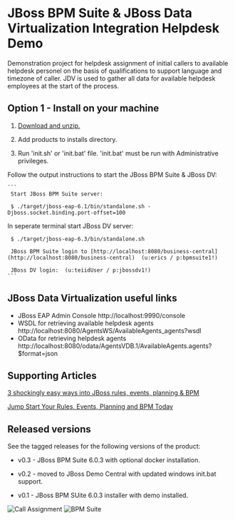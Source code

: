 JBoss BPM Suite & JBoss Data Virtualization Integration Helpdesk Demo 
=====================================================================
Demonstration project for helpdesk assignment of initial callers to available helpdesk personel on the basis of qualifications to
support language and timezone of caller. JDV is used to gather all data for available helpdesk employees at the start of the 
process.


Option 1 - Install on your machine
----------------------------------
1. [Download and unzip.](https://github.com/jbossdemocentral/bpms-helpdesk-demo/archive/master.zip)

2. Add products to installs directory.

3. Run 'init.sh' or 'init.bat' file. 'init.bat' must be run with Administrative privileges.

Follow the output instructions to start the JBoss BPM Suite & JBoss DV:

    ```
     Start JBoss BPM Suite server:                                                       
                                                                                       
     $ ./target/jboss-eap-6.1/bin/standalone.sh -Djboss.socket.binding.port-offset=100 
                                                                                       
   In seperate terminal start JBoss DV server:                                         
                                                                                       
     $ ./target/jboss-eap-6.3/bin/standalone.sh  

     JBoss BPM Suite login to [http://localhost:8080/business-central](http://localhost:8080/business-central)  (u:erics / p:bpmsuite1!)

     JBoss DV login:  (u:teiidUser / p:jbossdv1!)
    ```

JBoss Data Virtualization useful links
--------------------------------------
* JBoss EAP Admin Console
  http://localhost:9990/console
* WSDL for retrieving available helpdesk agents 
  http://localhost:8080/AgentsWS/AvailableAgents_agents?wsdl
* OData for retrieving helpdesk agents
  http://localhost:8080/odata/AgentsVDB.1/AvailableAgents.agents?$format=json



Supporting Articles
-------------------
[3 shockingly easy ways into JBoss rules, events, planning & BPM](http://www.schabell.org/2015/01/3-shockingly-easy-ways-into-jboss-brms-bpmsuite.html)

[Jump Start Your Rules, Events, Planning and BPM Today](http://www.schabell.org/2014/12/jump-start-rules-events-planning-bpm-today.html)


Released versions
-----------------

See the tagged releases for the following versions of the product:

- v0.3 - JBoss BPM Suite 6.0.3 with optional docker installation.

- v0.2 - moved to JBoss Demo Central with updated windows init.bat support.

- v0.1 - JBoss BPM SUite 6.0.3 installer with demo installed.


![Call Assignment](https://github.com/jbossdemocentral/bpms-helpdesk-demo/blob/master/docs/demo-images/call-assignment.png?raw=true)
![BPM Suite](https://github.com/jbossdemocentral/bpms-helpdesk-demo/blob/master/docs/demo-images/bpmsuite.png?raw=true)
